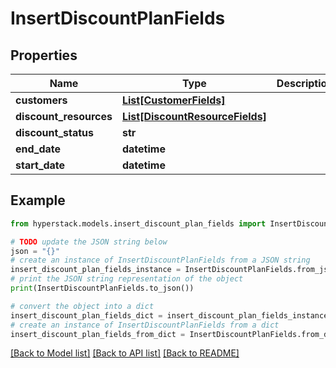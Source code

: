 # InsertDiscountPlanFields


## Properties

Name | Type | Description | Notes
------------ | ------------- | ------------- | -------------
**customers** | [**List[CustomerFields]**](CustomerFields.md) |  | [optional] 
**discount_resources** | [**List[DiscountResourceFields]**](DiscountResourceFields.md) |  | [optional] 
**discount_status** | **str** |  | [optional] 
**end_date** | **datetime** |  | [optional] 
**start_date** | **datetime** |  | [optional] 

## Example

```python
from hyperstack.models.insert_discount_plan_fields import InsertDiscountPlanFields

# TODO update the JSON string below
json = "{}"
# create an instance of InsertDiscountPlanFields from a JSON string
insert_discount_plan_fields_instance = InsertDiscountPlanFields.from_json(json)
# print the JSON string representation of the object
print(InsertDiscountPlanFields.to_json())

# convert the object into a dict
insert_discount_plan_fields_dict = insert_discount_plan_fields_instance.to_dict()
# create an instance of InsertDiscountPlanFields from a dict
insert_discount_plan_fields_from_dict = InsertDiscountPlanFields.from_dict(insert_discount_plan_fields_dict)
```
[[Back to Model list]](../README.md#documentation-for-models) [[Back to API list]](../README.md#documentation-for-api-endpoints) [[Back to README]](../README.md)


